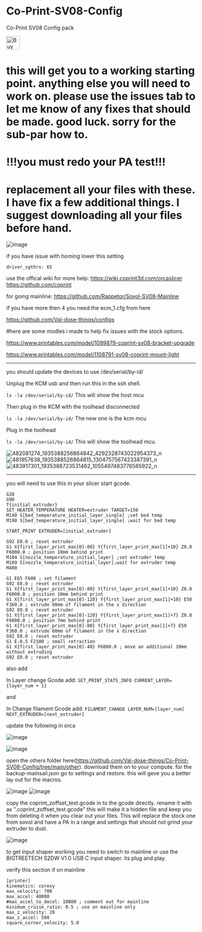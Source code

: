 # Co-Print-SV08-Config
Co-Print SV08 Config pack

<a href='https://ko-fi.com/T6T517TCF6' target='_blank'><img height='36' style='border:0px;height:36px;' src='https://storage.ko-fi.com/cdn/kofi6.png?v=6' border='0' alt='Buy Me a Coffee at ko-fi.com' /></a>

# this will get you to a working starting point. anything else you will need to work on. please use the issues tab to let me know of any fixes that should be made. good luck. sorry for the sub-par how to. 

# !!!you must redo your PA test!!!


# replacement all your files with these. I have fix a few additional things. I suggest downloading all your files before hand. 

![image](https://github.com/user-attachments/assets/c46ed2b1-ccfb-4434-84ff-c1df7f16b2c0)

if you have issue with homing lower this setting 

```driver_sgthrs: 65```

use the offical wiki for more help:
https://wiki.coprint3d.com/orcaslicer
https://github.com/coprint

for going mainline:
https://github.com/Rappetor/Sovol-SV08-Mainline

if you have more then 4 you need the ecm_1.cfg from here

https://github.com/Val-dose-things/configs

#here are some modles i made to help fix issues with the stock options.

https://www.printables.com/model/1099879-coprint-sv08-bracket-upgrade

https://www.printables.com/model/1108791-sv08-coprint-mount-light

---------------------------

you should update the devices to
use /dev/serial/by-id/

Unplug the KCM usb and then run this in the ssh shell.

```ls -la /dev/serial/by-id/```
This will show the host mcu

Then plug in the KCM with the toolhead disconnected

```ls -la /dev/serial/by-id/```
The new one is the kcm mcu

Plug in the toolhead

```ls -la /dev/serial/by-id/```
This will show the toolhead mcu.

![482081274_1935388256864842_4292328743022954373_n](https://github.com/user-attachments/assets/e5e69390-d015-4c42-af3b-f177bbb7415c)
![481957638_1935388526864815_1304757567423387391_n](https://github.com/user-attachments/assets/215391a9-d271-4905-8d6e-a1f0cf646454)
![483917301_1935388723531462_1055497483776585922_n](https://github.com/user-attachments/assets/1a6300e8-9b05-4c00-b187-564002229834)

-------------------

you will need to use this in your slicer start gcode.
```
G28
G90
T{initial_extruder}
SET_HEATER_TEMPERATURE HEATER=extruder TARGET=150
M140 S[bed_temperature_initial_layer_single] ;set bed temp
M190 S[bed_temperature_initial_layer_single] ;wait for bed temp

START_PRINT EXTRUDER=[initial_extruder]

G92 E0.0 ; reset extruder
G1 X{first_layer_print_max[0]-80} Y{first_layer_print_max[1]+10} Z0.8 F6000.0 ; position 10mm behind print
M104 S[nozzle_temperature_initial_layer] ;set extruder temp
M109 S[nozzle_temperature_initial_layer];wait for extruder temp
M400

G1 E65 F600 ; set filament 
G92 E0.0 ; reset extruder
G1 X{first_layer_print_max[0]-80} Y{first_layer_print_max[1]+10} Z0.8 F6000.0 ; position 10mm behind print
G1 X{first_layer_print_max[0]-120} Y{first_layer_print_max[1]+10} E50 F360.0 ; extrude 60mm of filament in the x direction
G92 E0.0 ; reset extruder
G1 X{first_layer_print_max[0]-120} Y{first_layer_print_max[1]+7} Z0.8 F6000.0 ; position 7mm behind print
G1 X{first_layer_print_max[0]-80} Y{first_layer_print_max[1]+7} E50 F360.0 ; extrude 60mm of filament in the x direction
G92 E0.0 ; reset extruder
G1 E-0.5 F2100 ; small retraction
G1 X{first_layer_print_max[0]-40} F6000.0 ; move an additional 10mm without extruding
G92 E0.0 ; reset extruder

```
also add 

In Layer change Gcode add:
```SET_PRINT_STATS_INFO CURRENT_LAYER={layer_num + 1}```

and

In Change filament Gcode add:
```FILAMENT_CHANGE LAYER_NUM=[layer_num] NEXT_EXTRUDER=[next_extruder]```

update the following in orca

![image](https://github.com/user-attachments/assets/5b50e0ec-133e-4502-a620-4fecfcaa50c7)

![image](https://github.com/user-attachments/assets/e09d8b17-201c-4d35-b1d2-fed8ed58c63d)

open the others folder here(https://github.com/Val-dose-things/Co-Print-SV08-Config/tree/main/other). download them on to your compute.
for the backup-mainsail.json go to settings and restore. this will geve you a better lay out for the macros. 

![image](https://github.com/user-attachments/assets/9809aca9-20bd-45c0-b9a3-3022e0cd867e)
![image](https://github.com/user-attachments/assets/2b44681d-eef4-4a0a-b7ed-48b44488b696)

copy the coprint_zoffset_test.gcode in to the gcode directly.
rename it with as ".coprint_zoffset_test.gcode" this will make it a hidden file and keep you from deleting it when you clear out your files. 
This will replace the stock one from sovol and have a PA in a range and settings that should not grind your extruder to dust. 

![image](https://github.com/user-attachments/assets/d9d93382-2933-41f0-8d59-f8932a1a5700)

to get input shaper working you need to switch to mainline or use the BIGTREETECH S2DW V1.0 USB C input shaper. its plug and play.

verify this section if on mainline 
```
[printer]
kinematics: corexy           
max_velocity: 700            
max_accel: 40000             
#max_accel_to_decel: 10000 ; comment out for mainline
minimum_cruise_ratio: 0.5 ; use on mainline only
max_z_velocity: 20           
max_z_accel: 500             
square_corner_velocity: 5.0  
```




